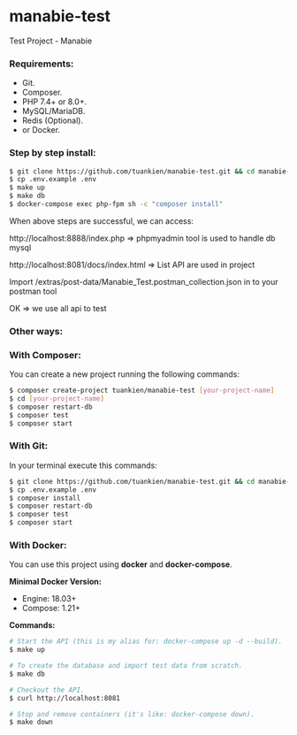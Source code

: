 # manabie-test
Test Project - Manabie 

### Requirements:

- Git.
- Composer.
- PHP 7.4+ or 8.0+.
- MySQL/MariaDB.
- Redis (Optional).
- or Docker.

### Step by step install:
```bash
$ git clone https://github.com/tuankien/manabie-test.git && cd manabie-test
$ cp .env.example .env
$ make up
$ make db
$ docker-compose exec php-fpm sh -c "composer install"
```
When above steps are successful, we can access:

http://localhost:8888/index.php  => phpmyadmin tool is used to handle db mysql 

http://localhost:8081/docs/index.html  => List API are used in project

Import /extras/post-data/Manabie_Test.postman_collection.json  in to your postman tool

OK => we use all api to test

### Other ways: ###


### With Composer:

You can create a new project running the following commands:

```bash
$ composer create-project tuankien/manabie-test [your-project-name]
$ cd [your-project-name]
$ composer restart-db
$ composer test
$ composer start
```

### With Git:

In your terminal execute this commands:

```bash
$ git clone https://github.com/tuankien/manabie-test.git && cd manabie-test
$ cp .env.example .env
$ composer install
$ composer restart-db
$ composer test
$ composer start
```

### With Docker:

You can use this project using **docker** and **docker-compose**.

**Minimal Docker Version:**

* Engine: 18.03+
* Compose: 1.21+

**Commands:**

```bash
# Start the API (this is my alias for: docker-compose up -d --build).
$ make up

# To create the database and import test data from scratch.
$ make db

# Checkout the API.
$ curl http://localhost:8081

# Stop and remove containers (it's like: docker-compose down).
$ make down
```
